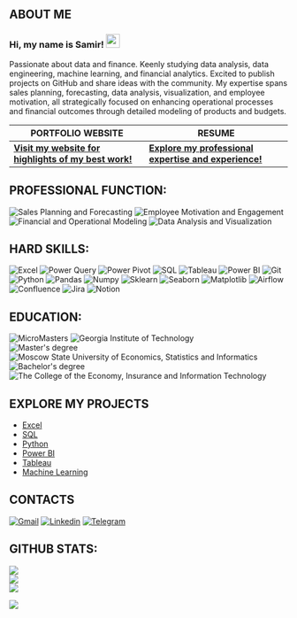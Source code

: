 ## ABOUT ME
 ### Hi, my name is Samir! <img src="https://media.giphy.com/media/hvRJCLFzcasrR4ia7z/giphy.gif" width="25px">

Passionate about data and finance. Keenly studying data analysis, data engineering, machine learning, and financial analytics. 
Excited to publish projects on GitHub and share ideas with the community. My expertise spans sales planning, forecasting, data analysis, visualization, and employee motivation, all strategically focused on enhancing operational processes and financial outcomes through detailed modeling of products and budgets.

|PORTFOLIO WEBSITE|RESUME|
|-----------------------------------------------------------------------------------------------------|---------------------------------------------------------------------------------------------------------------------------------|
|[**Visit my website for highlights of my best work!**](https://mavenshowcase.com/profile/18f193a0-10a1-70da-8d42-d146c2905d95)|[**Explore my professional expertise and experience!**](https://docs.google.com/document/d/1BEL5l5ZnlTdJc5OKiuH1SkiMQf6hS6HRAZUZvlrRANM/edit)|

## PROFESSIONAL FUNCTION:
  ![Sales Planning and Forecasting](https://img.shields.io/badge/-Sales_Planning_and_Forecasting-090909?style=for-the-badge&logo=Sales_Planning_and_Forecasting)
  ![Employee Motivation and Engagement](https://img.shields.io/badge/-Employee_Motivation_and_Engagement-090909?style=for-the-badge&logo=Employee_Motivation_and_Engagement)
  ![Financial and Operational Modeling](https://img.shields.io/badge/-Financial_and_Operational_Modeling-090909?style=for-the-badge&logo=Financial_and_Operational_Modeling)
  ![Data Analysis and Visualization](https://img.shields.io/badge/-Data_Analysis_and_Visualization-090909?style=for-the-badge&logo=Data_Analysis_and_Visualization)

##  HARD SKILLS:
![Excel](https://img.shields.io/badge/-Excel-090909?style=for-the-badge&logo=Excel) ![Power Query](https://img.shields.io/badge/-Power_Query-090909?style=for-the-badge&logo=Power_Query) ![Power Pivot](https://img.shields.io/badge/-Power_Pivot-090909?style=for-the-badge&logo=Microsoft-Excel) ![SQL](https://img.shields.io/badge/-SQL-090909?style=for-the-badge&logo=mySql) ![Tableau](https://img.shields.io/badge/-Tableau-090909?style=for-the-badge&logo=Tableau) ![Power BI](https://img.shields.io/badge/-PowerBI-090909?style=for-the-badge&logo=PowerBI) ![Git](https://img.shields.io/badge/-Git-090909?style=for-the-badge&logo=Git) ![Python](https://img.shields.io/badge/-Python-090909?style=for-the-badge&logo=python) ![Pandas](https://img.shields.io/badge/-Pandas-090909?style=for-the-badge&logo=Pandas,)  ![Numpy](https://img.shields.io/badge/-Numpy-090909?style=for-the-badge&logo=Numpy) ![Sklearn](https://img.shields.io/badge/-Sklearn-090909?style=for-the-badge&logo=SQLAlchemy) ![Seaborn](https://img.shields.io/badge/-Seaborn-090909?style=for-the-badge&logo=Seaborn)  ![Matplotlib](https://img.shields.io/badge/-Matplotlib-090909?style=for-the-badge&logo=Matplotlib) ![Airflow](https://img.shields.io/badge/-Airflow-090909?style=for-the-badge&logo=Airflow) ![Confluence](https://img.shields.io/badge/-Confluence-090909?style=for-the-badge&logo=Confluence) ![Jira](https://img.shields.io/badge/-Jira-090909?style=for-the-badge&logo=Jira) ![Notion](https://img.shields.io/badge/-Notion-090909?style=for-the-badge&logo=Notion) 


##  EDUCATION:
![MicroMasters](https://img.shields.io/badge/-MicroMasters_-090909?style=for-the-badge&logo=MicroMasters) ![Georgia Institute of Technology](https://img.shields.io/badge/-Georgia_Institute_of_Technology_-090909?style=for-the-badge&logo=Georgia_Institute_of_Technology)  
![Master's degree](https://img.shields.io/badge/-Master's_degree-090909?style=for-the-badge&logo=Master's_degree)![Moscow State University of Economics, Statistics and Informatics](https://img.shields.io/badge/-Moscow%20State%20University%20of%20Economics%2C%20Statistics%20and%20Informatics-090909?style=for-the-badge&logo=university)  
![Bachelor's degree](https://img.shields.io/badge/-Bachelor's_degree-090909?style=for-the-badge&logo=Bachelor's_degree) ![The College of the Economy, Insurance and Information Technology](https://img.shields.io/badge/-The%20College%20of%20the%20Economy%2C%20Insurance%20and%20Information%20Technology-090909?style=for-the-badge&logo=university)  


## EXPLORE MY PROJECTS

- [Excel](https://github.com/samiralikperov/excel-portfolio)
- [SQL](https://github.com/samiralikperov/sql-portfolio)
- [Python](https://github.com/samiralikperov/python-portfolio)
- [Power BI](https://github.com/samiralikperov/powerbi-portfolio)
- [Tableau](https://github.com/samiralikperov/tableau-portfolio)
- [Machine Learning](https://github.com/samiralikperov/ml-portfolio)


## CONTACTS
[![Gmail](https://img.shields.io/badge/-Gmail-090909?style=for-the-badge&logo=Gmail)](alikperov.samir.nyc@gmail.com) [![Linkedin](https://img.shields.io/badge/-Linkedin-090909?style=for-the-badge&logo=Linkedin)](https://www.linkedin.com/in/samiralikperov/) [![Telegram](https://img.shields.io/badge/-Telegram-090909?style=for-the-badge&logo=Telegram)](https://t.me/samirtrillioner)


## GITHUB STATS:
![](https://github-readme-stats.vercel.app/api?username=samiralikperov&theme=dark&hide_border=false&include_all_commits=true&count_private=true)<br/>
![](https://github-readme-streak-stats.herokuapp.com/?user=samiralikperov&theme=dark&hide_border=false)<br/>
![](https://github-readme-stats.vercel.app/api/top-langs/?username=samiralikperov&theme=dark&hide_border=false&include_all_commits=true&count_private=true&layout=compact)


[![](https://visitcount.itsvg.in/api?id=samiralikperov&label=Profile%20Views&color=12&icon=5&pretty=false)](https://visitcount.itsvg.in)
